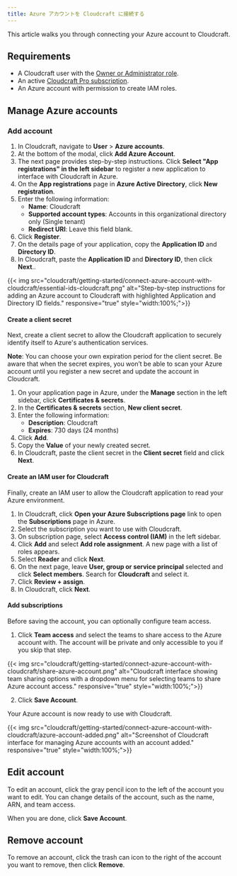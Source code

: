 ```yaml
---
title: Azure アカウントを Cloudcraft に接続する
---
```


This article walks you through connecting your Azure account to Cloudcraft.

## Requirements

- A Cloudcraft user with the [Owner or Administrator role][1].
- An active [Cloudcraft Pro subscription][2].
- An Azure account with permission to create IAM roles.

## Manage Azure accounts

### Add account

1. In Cloudcraft, navigate to **User** > **Azure accounts**.
2. At the bottom of the modal, click **Add Azure Account**.
3. The next page provides step-by-step instructions. Click **Select "App registrations" in the left sidebar** to register a new application to interface with Cloudcraft in Azure.
4. On the **App registrations** page in **Azure Active Directory**, click **New registration**.
5. Enter the following information:
    - **Name**: Cloudcraft
    - **Supported account types**: Accounts in this organizational directory only (Single tenant)
    - **Redirect URI**: Leave this field blank.
6. Click **Register**.
7. On the details page of your application, copy the **Application ID** and **Directory ID**.
8. In Cloudcraft, paste the  **Application ID** and **Directory ID**, then click **Next**..

{{< img src="cloudcraft/getting-started/connect-azure-account-with-cloudcraft/essential-ids-cloudcraft.png" alt="Step-by-step instructions for adding an Azure account to Cloudcraft with highlighted Application and Directory ID fields." responsive="true" style="width:100%;">}}

#### Create a client secret

Next, create a client secret to allow the Cloudcraft application to securely identify itself to Azure's authentication services.

**Note**: You can choose your own expiration period for the client secret. Be aware that when the secret expires, you won’t be able to scan your Azure account until you register a new secret and update the account in Cloudcraft.

1. On your application page in Azure, under the **Manage** section in the left sidebar, click **Certificates & secrets**.
2. In the **Certificates & secrets** section, **New client secret**.
3. Enter the following information:
    - **Description**: Cloudcraft
    - **Expires**: 730 days (24 months)
4. Click **Add**.
5. Copy the **Value** of your newly created secret.
6. In Cloudcraft, paste the client secret in the **Client secret** field and click **Next**.

#### Create an IAM user for Cloudcraft

Finally, create an IAM user to allow the Cloudcraft application to read your Azure environment.

1. In Cloudcraft, click **Open your Azure Subscriptions page** link to open the **Subscriptions** page in Azure.
2. Select the subscription you want to use with Cloudcraft.
3. On subscription page, select **Access control (IAM)** in the left sidebar.
4. Click **Add** and select **Add role assignment**.  A new page with a list of roles appears.
5. Select **Reader** and click **Next**.
6. On the next page, leave **User, group or service principal** selected and click **Select members**. Search for **Cloudcraft** and select it.
7. Click **Review + assign**.
8. In Cloudcraft, click **Next**.

#### Add subscriptions

Before saving the account, you can optionally configure team access.

1. Click **Team access** and select the teams to share access to the Azure account with. The account will be private and only accessible to you if you skip that step.

{{< img src="cloudcraft/getting-started/connect-azure-account-with-cloudcraft/share-azure-account.png" alt="Cloudcraft interface showing team sharing options with a dropdown menu for selecting teams to share Azure account access." responsive="true" style="width:100%;">}}

2. Click **Save Account**.

Your Azure account is now ready to use with Cloudcraft.

{{< img src="cloudcraft/getting-started/connect-azure-account-with-cloudcraft/azure-account-added.png" alt="Screenshot of Cloudcraft interface for managing Azure accounts with an account added." responsive="true" style="width:100%;">}}

## Edit account

To edit an account, click the gray pencil icon to the left of the account you want to edit. You can change details of the account, such as the name, ARN, and team access.

When you are done, click **Save Account**.

## Remove account

To remove an account, click the trash can icon to the right of the account you want to remove, then click **Remove**.

[1]: /ja/cloudcraft/account-management/roles-and-permissions/
[2]: https://www.cloudcraft.co/pricing